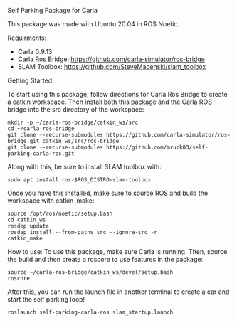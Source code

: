 Self Parking Package for Carla

This package was made with Ubuntu 20.04 in ROS Noetic. 

Requirments:
 - Carla 0.9.13
 - Carla Ros Bridge: https://github.com/carla-simulator/ros-bridge
 - SLAM Toolbox: https://github.com/SteveMacenski/slam_toolbox

Getting Started:

To start using this package, follow directions for Carla Ros Bridge to create a catkin workspace. Then install both this package and the Carla ROS bridge into the src directory of the workspace:
```
mkdir -p ~/carla-ros-bridge/catkin_ws/src
cd ~/carla-ros-bridge
git clone --recurse-submodules https://github.com/carla-simulator/ros-bridge.git catkin_ws/src/ros-bridge
git clone --recurse-submodules https://github.com/mruck03/self-parking-carla-ros.git
```


Along with this, be sure to install SLAM toolbox with:
```
sudo apt install ros-$ROS_DISTRO-slam-toolbox
```

Once you have this installed, make sure to source ROS and build the workspace with catkin_make:

```
source /opt/ros/noetic/setup.bash
cd catkin_ws
rosdep update
rosdep install --from-paths src --ignore-src -r
catkin_make
```

How to use:
To use this package, make sure Carla is running. Then, source the build and then create a roscore to use features in the package:
```
source ~/carla-ros-bridge/catkin_ws/devel/setup.bash
roscore
```
After this, you can run the launch file in another terminal to create a car and start the self parking loop!
```
roslaunch self-parking-carla-ros slam_startup.launch
